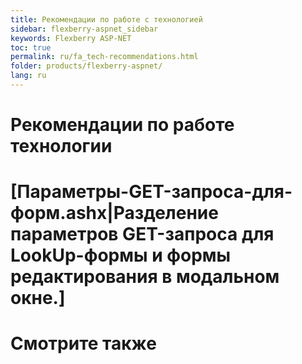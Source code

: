 ```yaml
---
title: Рекомендации по работе с технологией
sidebar: flexberry-aspnet_sidebar
keywords: Flexberry ASP-NET
toc: true
permalink: ru/fa_tech-recommendations.html
folder: products/flexberry-aspnet/
lang: ru
---
```

# Рекомендации по работе технологии
# [Параметры-GET-запроса-для-форм.ashx|Разделение параметров GET-запроса для LookUp-формы и формы редактирования в модальном окне.]

# Смотрите также



